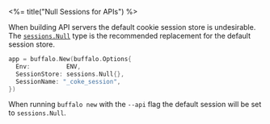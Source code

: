 <%= title("Null Sessions for APIs") %>

When building API servers the default cookie session store is undesirable. The [`sessions.Null`](`sessions.Null`) type is the recommended replacement for the default session store.

```go
app = buffalo.New(buffalo.Options{
  Env:          ENV,
  SessionStore: sessions.Null{},
  SessionName: "_coke_session",
})
```

When running `buffalo new` with the `--api` flag the default session will be set to `sessions.Null`.
